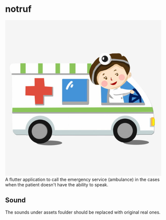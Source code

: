 # notruf
![NotRuf App](assets/ambulance.jpg)
A flutter application to call the emergency service (ambulance) in the cases when the patient doesn't have the ability to speak.

## Sound

The sounds under assets foulder should be replaced with original real ones.
